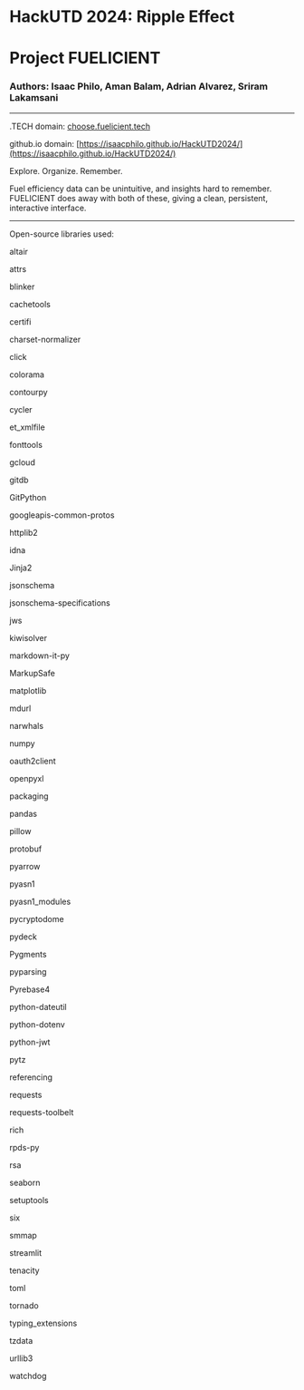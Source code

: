 # HackUTD 2024: Ripple Effect

# Project FUELICIENT

### Authors: Isaac Philo, Aman Balam, Adrian Alvarez, Sriram Lakamsani



---



.TECH domain: [choose.fuelicient.tech](https://isaacphilo.github.io/HackUTD2024/)



github.io domain: [https://isaacphilo.github.io/HackUTD2024/](https://isaacphilo.github.io/HackUTD2024/)



Explore. Organize. Remember.

Fuel efficiency data can be unintuitive, and insights hard to remember. FUELICIENT does away with both of these, giving a clean, persistent, interactive interface.



---



Open-source libraries used:

altair

attrs

blinker

cachetools

certifi

charset-normalizer

click

colorama

contourpy

cycler

et_xmlfile

fonttools

gcloud

gitdb

GitPython

googleapis-common-protos

httplib2

idna

Jinja2

jsonschema

jsonschema-specifications

jws

kiwisolver

markdown-it-py

MarkupSafe

matplotlib

mdurl

narwhals

numpy

oauth2client

openpyxl

packaging

pandas

pillow

protobuf

pyarrow

pyasn1

pyasn1_modules

pycryptodome

pydeck

Pygments

pyparsing

Pyrebase4

python-dateutil

python-dotenv

python-jwt

pytz

referencing

requests

requests-toolbelt

rich

rpds-py

rsa

seaborn

setuptools

six

smmap

streamlit

tenacity

toml

tornado

typing_extensions

tzdata

urllib3

watchdog